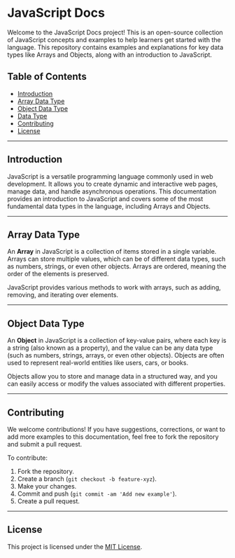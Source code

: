 # JavaScript Docs

Welcome to the JavaScript Docs project! This is an open-source collection of JavaScript concepts and examples to help learners get started with the language. This repository contains examples and explanations for key data types like Arrays and Objects, along with an introduction to JavaScript.

## Table of Contents

- [Introduction](introduction.js)
- [Array Data Type](array.js)
- [Object Data Type](object.js)
- [Data Type](datatypes.js)
- [Contributing]()
- [License](#license)

---

## Introduction

JavaScript is a versatile programming language commonly used in web development. It allows you to create dynamic and interactive web pages, manage data, and handle asynchronous operations. This documentation provides an introduction to JavaScript and covers some of the most fundamental data types in the language, including Arrays and Objects.

---

## Array Data Type

An **Array** in JavaScript is a collection of items stored in a single variable. Arrays can store multiple values, which can be of different data types, such as numbers, strings, or even other objects. Arrays are ordered, meaning the order of the elements is preserved.

JavaScript provides various methods to work with arrays, such as adding, removing, and iterating over elements.

---

## Object Data Type

An **Object** in JavaScript is a collection of key-value pairs, where each key is a string (also known as a property), and the value can be any data type (such as numbers, strings, arrays, or even other objects). Objects are often used to represent real-world entities like users, cars, or books.

Objects allow you to store and manage data in a structured way, and you can easily access or modify the values associated with different properties.

---

## Contributing

We welcome contributions! If you have suggestions, corrections, or want to add more examples to this documentation, feel free to fork the repository and submit a pull request. 

To contribute:
1. Fork the repository.
2. Create a branch (`git checkout -b feature-xyz`).
3. Make your changes.
4. Commit and push (`git commit -am 'Add new example'`).
5. Create a pull request.

---

## License

This project is licensed under the [MIT License](LICENSE).
